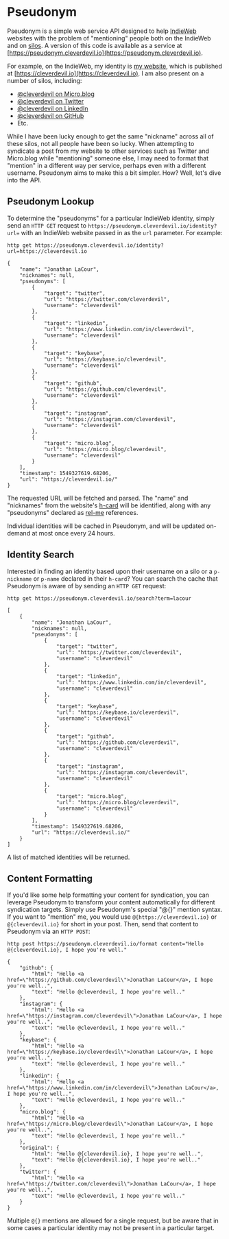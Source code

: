 Pseudonym
=========

Pseudonym is a simple web service API designed to help
[IndieWeb](https://www.indieweb.org) websites with the problem of "mentioning"
people both on the IndieWeb and on [silos](https://indieweb.org/silo). A version
of this code is available as a service at
[https://pseudonym.cleverdevil.io](https://pseudonym.cleverdevil.io).

For example, on the IndieWeb, my identity is [my
website](https://cleverdevil.io), which is published at
[https://cleverdevil.io](https://cleverdevil.io). I am also present on a number
of silos, including:

* [@cleverdevil on Micro.blog](http://micro.blog/cleverdevil)
* [@cleverdevil on Twitter](https://twitter.com/cleverdevil)
* [@cleverdevil on LinkedIn](https://www.linkedin.com/in/cleverdevil)
* [@cleverdevil on GitHub](https://github.com/cleverdevil)
* Etc.

While I have been lucky enough to get the same "nickname" across all of these
silos, not all people have been so lucky. When attempting to syndicate a post
from my website to other services such as Twitter and Micro.blog while
"mentioning" someone else, I may need to format that "mention" in a different
way per service, perhaps even with a different username. Pseudonym aims to make
this a bit simpler. How? Well, let's dive into the API.

Pseudonym Lookup
----------------

To determine the "pseudonyms" for a particular IndieWeb identity, simply send an
`HTTP GET` request to `https://pseudonym.cleverdevil.io/identity?url=` with an
IndieWeb website passed in as the `url` parameter. For example:

```
http get https://pseudonym.cleverdevil.io/identity?url=https://cleverdevil.io

{
    "name": "Jonathan LaCour",
    "nicknames": null,
    "pseudonyms": [
        {
            "target": "twitter",
            "url": "https://twitter.com/cleverdevil",
            "username": "cleverdevil"
        },
        {
            "target": "linkedin",
            "url": "https://www.linkedin.com/in/cleverdevil",
            "username": "cleverdevil"
        },
        {
            "target": "keybase",
            "url": "https://keybase.io/cleverdevil",
            "username": "cleverdevil"
        },
        {
            "target": "github",
            "url": "https://github.com/cleverdevil",
            "username": "cleverdevil"
        },
        {
            "target": "instagram",
            "url": "https://instagram.com/cleverdevil",
            "username": "cleverdevil"
        },
        {
            "target": "micro.blog",
            "url": "https://micro.blog/cleverdevil",
            "username": "cleverdevil"
        }
    ],
    "timestamp": 1549327619.68206,
    "url": "https://cleverdevil.io/"
}
```

The requested URL will be fetched and parsed. The "name" and "nicknames" from
the website's [h-card](https://indieweb.org/h-card) will be identified, along
with any "pseudonyms" declared as [rel-me](https://indieweb.org/rel-me)
references.

Individual identities will be cached in Pseudonym, and will be updated on-demand
at most once every 24 hours.

Identity Search
---------------

Interested in finding an identity based upon their username on a silo or a
`p-nickname` or `p-name` declared in their `h-card`? You can search the cache
that Pseudonym is aware of by sending an `HTTP GET` request:

```
http get https://pseudonym.cleverdevil.io/search?term=lacour

[
    {
        "name": "Jonathan LaCour",
        "nicknames": null,
        "pseudonyms": [
            {
                "target": "twitter",
                "url": "https://twitter.com/cleverdevil",
                "username": "cleverdevil"
            },
            {
                "target": "linkedin",
                "url": "https://www.linkedin.com/in/cleverdevil",
                "username": "cleverdevil"
            },
            {
                "target": "keybase",
                "url": "https://keybase.io/cleverdevil",
                "username": "cleverdevil"
            },
            {
                "target": "github",
                "url": "https://github.com/cleverdevil",
                "username": "cleverdevil"
            },
            {
                "target": "instagram",
                "url": "https://instagram.com/cleverdevil",
                "username": "cleverdevil"
            },
            {
                "target": "micro.blog",
                "url": "https://micro.blog/cleverdevil",
                "username": "cleverdevil"
            }
        ],
        "timestamp": 1549327619.68206,
        "url": "https://cleverdevil.io/"
    }
]
```

A list of matched identities will be returned.

Content Formatting
------------------

If you'd like some help formatting your content for syndication, you can
leverage Pseudonym to transform your content automatically for different
syndication targets. Simply use Pseudonym's special "@{}" mention syntax. If you
want to "mention" me, you would use `@{https://cleverdevil.io}` or
`@{cleverdevil.io}` for short in your post. Then, send that content to Pseudonym
via an `HTTP POST`:

```
http post https://pseudonym.cleverdevil.io/format content="Hello @{cleverdevil.io}, I hope you're well."

{
    "github": {
        "html": "Hello <a href=\"https://github.com/cleverdevil\">Jonathan LaCour</a>, I hope you're well..",
        "text": "Hello @cleverdevil, I hope you're well.."
    },
    "instagram": {
        "html": "Hello <a href=\"https://instagram.com/cleverdevil\">Jonathan LaCour</a>, I hope you're well..",
        "text": "Hello @cleverdevil, I hope you're well.."
    },
    "keybase": {
        "html": "Hello <a href=\"https://keybase.io/cleverdevil\">Jonathan LaCour</a>, I hope you're well..",
        "text": "Hello @cleverdevil, I hope you're well.."
    },
    "linkedin": {
        "html": "Hello <a href=\"https://www.linkedin.com/in/cleverdevil\">Jonathan LaCour</a>, I hope you're well..",
        "text": "Hello @cleverdevil, I hope you're well.."
    },
    "micro.blog": {
        "html": "Hello <a href=\"https://micro.blog/cleverdevil\">Jonathan LaCour</a>, I hope you're well..",
        "text": "Hello @cleverdevil, I hope you're well.."
    },
    "original": {
        "html": "Hello @{cleverdevil.io}, I hope you're well..",
        "text": "Hello @{cleverdevil.io}, I hope you're well.."
    },
    "twitter": {
        "html": "Hello <a href=\"https://twitter.com/cleverdevil\">Jonathan LaCour</a>, I hope you're well..",
        "text": "Hello @cleverdevil, I hope you're well.."
    }
}
```

Multiple `@{}` mentions are allowed for a single request, but be aware that in
some cases a particular identity may not be present in a particular target.
